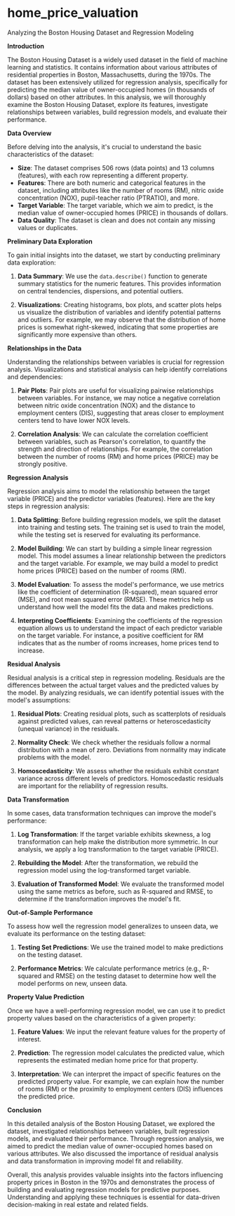 # home_price_valuation

Analyzing the Boston Housing Dataset and Regression Modeling

**Introduction**

The Boston Housing Dataset is a widely used dataset in the field of machine learning and statistics. It contains information about various attributes of residential properties in Boston, Massachusetts, during the 1970s. The dataset has been extensively utilized for regression analysis, specifically for predicting the median value of owner-occupied homes (in thousands of dollars) based on other attributes. In this analysis, we will thoroughly examine the Boston Housing Dataset, explore its features, investigate relationships between variables, build regression models, and evaluate their performance.

**Data Overview**

Before delving into the analysis, it's crucial to understand the basic characteristics of the dataset:

- **Size**: The dataset comprises 506 rows (data points) and 13 columns (features), with each row representing a different property.
- **Features**: There are both numeric and categorical features in the dataset, including attributes like the number of rooms (RM), nitric oxide concentration (NOX), pupil-teacher ratio (PTRATIO), and more.
- **Target Variable**: The target variable, which we aim to predict, is the median value of owner-occupied homes (PRICE) in thousands of dollars.
- **Data Quality**: The dataset is clean and does not contain any missing values or duplicates.

**Preliminary Data Exploration**

To gain initial insights into the dataset, we start by conducting preliminary data exploration:

1. **Data Summary**: We use the `data.describe()` function to generate summary statistics for the numeric features. This provides information on central tendencies, dispersions, and potential outliers.

2. **Visualizations**: Creating histograms, box plots, and scatter plots helps us visualize the distribution of variables and identify potential patterns and outliers. For example, we may observe that the distribution of home prices is somewhat right-skewed, indicating that some properties are significantly more expensive than others.

**Relationships in the Data**

Understanding the relationships between variables is crucial for regression analysis. Visualizations and statistical analysis can help identify correlations and dependencies:

1. **Pair Plots**: Pair plots are useful for visualizing pairwise relationships between variables. For instance, we may notice a negative correlation between nitric oxide concentration (NOX) and the distance to employment centers (DIS), suggesting that areas closer to employment centers tend to have lower NOX levels.

2. **Correlation Analysis**: We can calculate the correlation coefficient between variables, such as Pearson's correlation, to quantify the strength and direction of relationships. For example, the correlation between the number of rooms (RM) and home prices (PRICE) may be strongly positive.

**Regression Analysis**

Regression analysis aims to model the relationship between the target variable (PRICE) and the predictor variables (features). Here are the key steps in regression analysis:

1. **Data Splitting**: Before building regression models, we split the dataset into training and testing sets. The training set is used to train the model, while the testing set is reserved for evaluating its performance.

2. **Model Building**: We can start by building a simple linear regression model. This model assumes a linear relationship between the predictors and the target variable. For example, we may build a model to predict home prices (PRICE) based on the number of rooms (RM).

3. **Model Evaluation**: To assess the model's performance, we use metrics like the coefficient of determination (R-squared), mean squared error (MSE), and root mean squared error (RMSE). These metrics help us understand how well the model fits the data and makes predictions.

4. **Interpreting Coefficients**: Examining the coefficients of the regression equation allows us to understand the impact of each predictor variable on the target variable. For instance, a positive coefficient for RM indicates that as the number of rooms increases, home prices tend to increase.

**Residual Analysis**

Residual analysis is a critical step in regression modeling. Residuals are the differences between the actual target values and the predicted values by the model. By analyzing residuals, we can identify potential issues with the model's assumptions:

1. **Residual Plots**: Creating residual plots, such as scatterplots of residuals against predicted values, can reveal patterns or heteroscedasticity (unequal variance) in the residuals.

2. **Normality Check**: We check whether the residuals follow a normal distribution with a mean of zero. Deviations from normality may indicate problems with the model.

3. **Homoscedasticity**: We assess whether the residuals exhibit constant variance across different levels of predictors. Homoscedastic residuals are important for the reliability of regression results.

**Data Transformation**

In some cases, data transformation techniques can improve the model's performance:

1. **Log Transformation**: If the target variable exhibits skewness, a log transformation can help make the distribution more symmetric. In our analysis, we apply a log transformation to the target variable (PRICE).

2. **Rebuilding the Model**: After the transformation, we rebuild the regression model using the log-transformed target variable.

3. **Evaluation of Transformed Model**: We evaluate the transformed model using the same metrics as before, such as R-squared and RMSE, to determine if the transformation improves the model's fit.

**Out-of-Sample Performance**

To assess how well the regression model generalizes to unseen data, we evaluate its performance on the testing dataset:

1. **Testing Set Predictions**: We use the trained model to make predictions on the testing dataset.

2. **Performance Metrics**: We calculate performance metrics (e.g., R-squared and RMSE) on the testing dataset to determine how well the model performs on new, unseen data.

**Property Value Prediction**

Once we have a well-performing regression model, we can use it to predict property values based on the characteristics of a given property:

1. **Feature Values**: We input the relevant feature values for the property of interest.

2. **Prediction**: The regression model calculates the predicted value, which represents the estimated median home price for that property.

3. **Interpretation**: We can interpret the impact of specific features on the predicted property value. For example, we can explain how the number of rooms (RM) or the proximity to employment centers (DIS) influences the predicted price.

**Conclusion**

In this detailed analysis of the Boston Housing Dataset, we explored the dataset, investigated relationships between variables, built regression models, and evaluated their performance. Through regression analysis, we aimed to predict the median value of owner-occupied homes based on various attributes. We also discussed the importance of residual analysis and data transformation in improving model fit and reliability.

Overall, this analysis provides valuable insights into the factors influencing property prices in Boston in the 1970s and demonstrates the process of building and evaluating regression models for predictive purposes. Understanding and applying these techniques is essential for data-driven decision-making in real estate and related fields.
